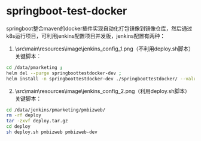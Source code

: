 # springboot-test-docker
springboot整合maven的docker插件实现自动化打包镜像到镜像仓库，然后通过k8s运行项目，可利用jenkins配置项目并发版，jenkins配置有两种：
1. \src\main\resources\image\jenkins_config_1.png（不利用deploy.sh脚本）
关键脚本：
```bash
cd /data/pmarketing ; 
helm del --purge springboottestdocker-dev ; 
helm install -n springboottestdocker-dev ./springboottestdocker/ --values ./springboottestdocker/values.yaml --namespace gyjx-pmarketing --set image.tag=$imageVersion  --set probe.enabled=false
```
2. \src\main\resources\image\jenkins_config_2.png（利用deploy.sh脚本）
关键脚本：
```bash
cd /data/jenkins/pmarketing/pmbizweb/
rm -rf deploy
tar -zxvf deploy.tar.gz
cd deploy
sh deploy.sh pmbizweb pmbizweb-dev
```